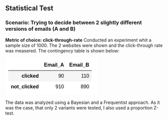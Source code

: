 ## Statistical Test 

### Scenario: Trying to decide between 2 slightly different versions of emails (A and B)

**Metric of choice: click-through-rate** Conducted an experiment whit a sample size of 1000. The 2 websites were shown and the click-through rate was measered.
The contingency table is shown below:

![image](contingency_table.png)

The data was analyzed using a Bayesian and a Frequentist approach. As it was the case, that only 2 variants were tested, I also used a proportion Z-test. 